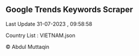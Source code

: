 

## Google Trends Keywords Scraper 
 
Last Update 31-07-2023 , 09:58:58

Country List :
VIETNAM.json



© Abdul Muttaqin 
